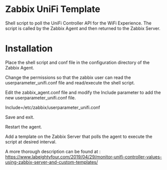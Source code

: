 # Zabbix UniFi Template

Shell script to poll the UniFi Controller API for the WiFi Experience. The script is called by the Zabbix Agent and then returned to the Zabbix Server.

# Installation
Place the shell script and conf file in the configuration directory of the Zabbix Agent. 

Change the permissions so that the zabbix user can read the userparameter_unifi.conf file and read/execute the shell script.

Edit the zabbix_agent.conf file and modify the Include parameter to add the new userparameter_unifi.conf file.

Include=/etc/zabbix/userparameter_unifi.conf

Save and exit.

Restart the agent.

Add a template on the Zabbix Server that polls the agent to execute the script at desired interval.

A more thorough description can be found at :
https://www.labeightyfour.com/2019/04/29/monitor-unifi-controller-values-using-zabbix-server-and-custom-templates/ 

